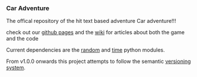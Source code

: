 ### Car Adventure
The offical repository of the hit text based adventure Car adventure!!!

check out our [github pages](http://beniangifford.github.io/car_adventure/) and the [wiki](https://github.com/BenIanGifford/car_adventure/wiki) for articles about both the game and the code

Current dependencies are the [random](https://docs.python.org/3.4/library/random.html) and [time](https://docs.python.org/3.4/library/time.html) python modules.

From v1.0.0 onwards this project attempts to follow the semantic [versioning system](http://semver.org/). 
